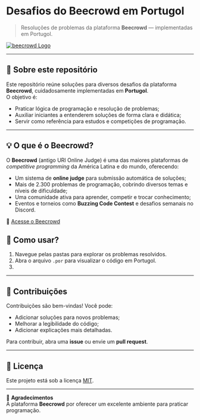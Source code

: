 # Desafios do Beecrowd em Portugol

> Resoluções de problemas da plataforma **Beecrowd** — implementadas em Portugol.

[![beecrowd Logo](https://resources.beecrowd.com.br/judge/img/5.0/logo-beecrowd.png)](https://www.beecrowd.com.br)

---

## 📌 Sobre este repositório

Este repositório reúne soluções para diversos desafios da plataforma **Beecrowd**, cuidadosamente implementadas em **Portugol**.  
O objetivo é:

- Praticar lógica de programação e resolução de problemas;
- Auxiliar iniciantes a entenderem soluções de forma clara e didática;
- Servir como referência para estudos e competições de programação.

---

## 💡 O que é o Beecrowd?

O **Beecrowd** (antigo URI Online Judge) é uma das maiores plataformas de *competitive programming* da América Latina e do mundo, oferecendo:

- Um sistema de **online judge** para submissão automática de soluções;
- Mais de 2.300 problemas de programação, cobrindo diversos temas e níveis de dificuldade;
- Uma comunidade ativa para aprender, competir e trocar conhecimento;
- Eventos e torneios como **Buzzing Code Contest** e desafios semanais no Discord.

🔗 [Acesse o Beecrowd](https://www.beecrowd.com.br)

## 🚀 Como usar?

1. Navegue pelas pastas para explorar os problemas resolvidos.
2. Abra o arquivo `.por` para visualizar o código em Portugol.
3. 
---

## 🤝 Contribuições

Contribuições são bem-vindas! Você pode:

- Adicionar soluções para novos problemas;
- Melhorar a legibilidade do código;
- Adicionar explicações mais detalhadas.

Para contribuir, abra uma **issue** ou envie um **pull request**.

---

## 📜 Licença

Este projeto está sob a licença [MIT](LICENSE).

---

💙 **Agradecimentos**  
À plataforma **Beecrowd** por oferecer um excelente ambiente para praticar programação.

